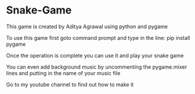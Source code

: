 # Snake-Game

This game is created by Aditya Agrawal using python and pygame

To use this game first goto command prompt and type in the line:
  pip install pygame
  
Once the operation is complete you can use it and play your snake game

You can even add background music by uncommenting the pygame.mixer lines and putting in the name of your music file

Go to my youtube channel to find out how to make it
